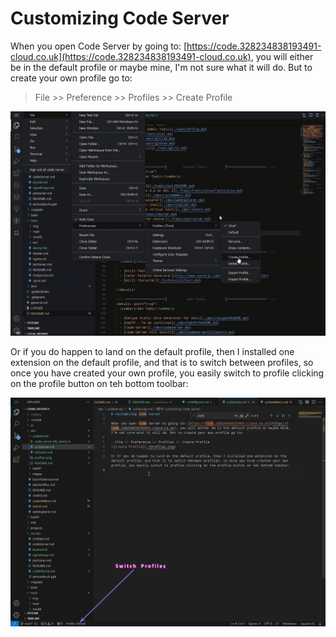 # Customizing Code Server

When you open Code Server by going to: [https://code.328234838193491-cloud.co.uk](https://code.328234838193491-cloud.co.uk), you will either be in the default profile or maybe mine, I'm not sure what it will do. But to create your own profile go to:

> File >> Preference >> Profiles >> Create Profile

![Create Profile](./profiles.png)

Or if you do happen to land on the default profile, then I installed one extension on the default profile, and that is to switch between profiles, so once you have created your own profile, you easily switch to profile clicking on the profile button on teh bottom toolbar:

![Switch Profiles](./switchProfiles.png)